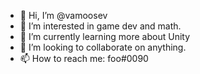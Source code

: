 - 👋 Hi, I’m @vamoosev
- 👀 I’m interested in game dev and math.
- 🌱 I’m currently learning more about Unity
- 💞️ I’m looking to collaborate on anything.
- 📫 How to reach me:
foo#0090

<!---
vamoosev/vamoosev is a ✨ special ✨ repository because its `README.md` (this file) appears on your GitHub profile.
You can click the Preview link to take a look at your changes.
--->
